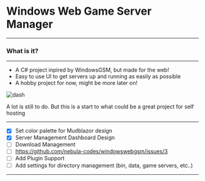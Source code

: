 
# Windows Web Game Server Manager
***

### What is it?
***
* A C# project inpired by WindowsGSM, but made for the web!
* Easy to use UI to get servers up and running as easily as possible
* A hobby project for now, might be more later on!

![dash](https://user-images.githubusercontent.com/93218464/211142148-d4788ad4-7626-41e1-b525-362d20f78318.PNG)

A lot is still to do. But this is a start to what could be a great project for self hosting


***

- [x] Set color palette for Mudblazor design
- [x] Server Management Dashboard Design
- [ ] Download Management
- [ ] https://github.com/nebula-codes/windowswebgsm/issues/3
- [ ] Add Plugin Support
- [ ] Add settings for directory management (bin, data, game servers, etc..)

***